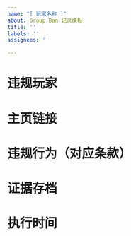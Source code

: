 ```yaml
---
name: "[ 玩家名称 ]"
about: Group Ban 记录模板
title: ''
labels: ''
assignees: ''

---
```


# 违规玩家


# 主页链接


# 违规行为（对应条款）


# 证据存档


# 执行时间
